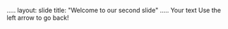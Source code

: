 .....
layout: slide
title: "Welcome to our second slide"
.....
Your text
Use the left arrow to go back!
